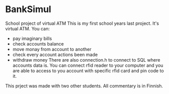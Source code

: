 # BankSimul
School project of virtual ATM
This is my first school years last project.
It's virtual ATM. You can:
  * pay imaginary bills
  * check accounts balance
  * move monay from account to another
  * check every account actions been made
  * withdraw money
There are also connection.h to connect to SQL where accounts data is.
You can connect rfid reader to your computer and you are able to access to you account with specific rfid card and pin code to it.

This prject was made with two other students. All commentary is in Finnish.
